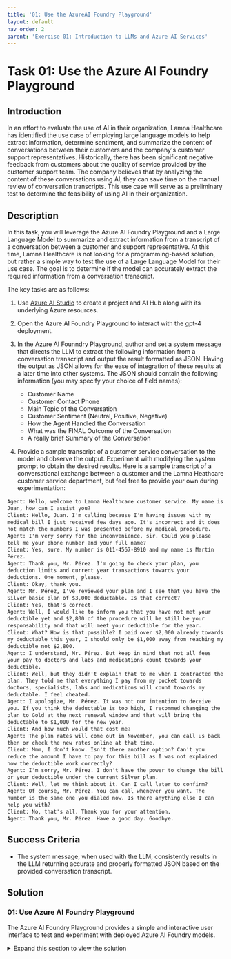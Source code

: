 ```yaml
---
title: '01: Use the AzureAI Foundry Playground'
layout: default
nav_order: 2
parent: 'Exercise 01: Introduction to LLMs and Azure AI Services'
---
```


# Task 01: Use the Azure AI Foundry Playground

## Introduction

In an effort to evaluate the use of AI in their organization, Lamna Healthcare has identified the use case of employing large language models to help extract information, determine sentiment, and summarize the content of conversations between their customers and the company's customer support representatives. Historically, there has been significant negative feedback from customers about the quality of service provided by the customer support team. The company believes that by analyzing the content of these conversations using AI, they can save time on the manual review of conversation transcripts. This use case will serve as a preliminary test to determine the feasibility of using AI in their organization.

## Description

In this task, you will leverage the Azure AI Foundry Playground and a Large Language Model to summarize and extract information from a transcript of a conversation between a customer and support representative. At this time, Lamna Healthcare is not looking for a programming-based solution, but rather a simple way to test the use of a Large Language Model for their use case. The goal is to determine if the model can accurately extract the required information from a conversation transcript.

The key tasks are as follows:

1. Use [Azure AI Studio](https://ai.azure.com) to create a project and AI Hub along with its underlying Azure resources.

2. Open the Azure AI Foundry Playground to interact with the gpt-4 deployment.

3. In the Azure AI Founndry Playground, author and set a system message that directs the LLM to extract the following information from a conversation transcript and output the result formatted as JSON. Having the output as JSON allows for the ease of integration of these results at a later time into other systems. The JSON should contain the following information (you may specify your choice of field names):
      - Customer Name
      - Customer Contact Phone
      - Main Topic of the Conversation
      - Customer Sentiment (Neutral, Positive, Negative)
      - How the Agent Handled the Conversation
      - What was the FINAL Outcome of the Conversation
      - A really brief Summary of the Conversation

4. Provide a sample transcript of a customer service conversation to the model and observe the output. Experiment with modifying the system prompt to obtain the desired results. Here is a sample transcript of a conversational exchange between a customer and the Lamna Heathcare customer service department, but feel free to provide your own during experimentation:

```text
Agent: Hello, welcome to Lamna Healthcare customer service. My name is Juan, how can I assist you?
Client: Hello, Juan. I'm calling because I'm having issues with my medical bill I just received few days ago. It's incorrect and it does not match the numbers I was presented before my medical procedure.
Agent: I'm very sorry for the inconvenience, sir. Could you please tell me your phone number and your full name?
Client: Yes, sure. My number is 011-4567-8910 and my name is Martín Pérez.
Agent: Thank you, Mr. Pérez. I'm going to check your plan, you deduction limits and current year transactions towards your deductions. One moment, please.
Client: Okay, thank you.
Agent: Mr. Pérez, I've reviewed your plan and I see that you have the Silver basic plan of $3,000 deductable. Is that correct?
Client: Yes, that's correct.
Agent: Well, I would like to inform you that you have not met your deductible yet and $2,800 of the procedure will be still be your responsability and that will meet your deductible for the year.
Client: What? How is that possible? I paid over $2,000 already towards my deductable this year, I should only be $1,000 away from reaching my deductible not $2,800. 
Agent: I understand, Mr. Pérez. But keep in mind that not all fees your pay to doctors and labs and medications count towards your deductible. 
Client: Well, but they didn't explain that to me when I contracted the plan. They told me that everything I pay from my pocket towards doctors, specialists, labs and medications will count towards my deductable. I feel cheated.
Agent: I apologize, Mr. Pérez. It was not our intention to deceive you. If you think the deductable is too high, I recommed changing the plan to Gold at the next renewal window and that will bring the deductable to $1,000 for the new year.
Client: And how much would that cost me?
Agent: The plan rates will come out in November, you can call us back then or check the new rates online at that time.
Client: Mmm, I don't know. Isn't there another option? Can't you reduce the amount I have to pay for this bill as I was not explained how the deductible work correctly?
Agent: I'm sorry, Mr. Pérez. I don't have the power to change the bill or your deductible under the current Silver plan.
Client: Well, let me think about it. Can I call later to confirm?
Agent: Of course, Mr. Pérez. You can call whenever you want. The number is the same one you dialed now. Is there anything else I can help you with?
Client: No, that's all. Thank you for your attention.
Agent: Thank you, Mr. Pérez. Have a good day. Goodbye.
```

## Success Criteria

* The system message, when used with the LLM, consistently results in the LLM returning accurate and properly formatted JSON based on the provided conversation transcript.

## Solution

### 01: Use Azure AI Foundry Playground

The Azure AI Foundry Playground provides a simple and interactive user interface to test and experiment with deployed Azure AI Foundry models.

<details markdown="block">
<summary>Expand this section to view the solution</summary>

1. In [Azure AI Studio](https://ai.azure.com), ensure you are in the project you created in the previous task, and select **Deployments** from the left-hand menu.

1. From the list of model deployments, select the model you deployed in the previous task.

1. On model screen, select the **Open in playground** button.

    ![The gpt-4 model deployment screen displays. The Open in playground button is visible.](images/labgrab13.png)

1. Copy the following prompt into the **Give the model instructions and context** field:

    ```text
    You're an AI assistant that helps Lamna Healthcare Customer Service to extract valuable information from their conversations by creating JSON files for each conversation transcription you receive. You always try to extract and format as a JSON:
    1. Customer Name [name]
    2. Customer Contact Phone [phone]
    3. Main Topic of the Conversation [topic]
    4. Customer Sentiment (Neutral, Positive, Negative)[sentiment]
    5. How the Agent Handled the Conversation [agent_behavior]
    6. What was the FINAL Outcome of the Conversation [outcome]
    7. A really brief Summary of the Conversation [summary]

    Only extract information that you're sure. If you're unsure, write "Unknown/Not Found" in the JSON file.
    ```

1. After copying, select **Save**, (if prompted start a new chat)

    ![A portion of the Chat playground screen displays with the System message populated. The Save button is visible below the System message text box.](images/labgrab14.png)

1. Copy the following text and paste it into the chat session and press the send button:

    ```text
    Agent: Hello, welcome to Lamna Healthcare customer service. My name is Juan, how can I assist you?
    Client: Hello, Juan. I'm calling because I'm having issues with my medical bill I just received few days ago. It's incorrect and it does not match the numbers I was presented before my medical procedure.
    Agent: I'm very sorry for the inconvenience, sir. Could you please tell me your phone number and your full name?
    Client: Yes, sure. My number is 011-4567-8910 and my name is Martín Pérez.
    Agent: Thank you, Mr. Pérez. I'm going to check your plan, you deduction limits and current year transactions towards your deductions. One moment, please.
    Client: Okay, thank you.
    Agent: Mr. Pérez, I've reviewed your plan and I see that you have the Silver basic plan of $3,000 deductable. Is that correct?
    Client: Yes, that's correct.
    Agent: Well, I would like to inform you that you have not met your deductible yet and $2,800 of the procedure will be still be your responsability and that will meet your deductible for the year.
    Client: What? How is that possible? I paid over $2,000 already towards my deductable this year, I should only be $1,000 away from reaching my deductible not $2,800. 
    Agent: I understand, Mr. Pérez. But keep in mind that not all fees your pay to doctors and labs and medications count towards your deductible. 
    Client: Well, but they didn't explain that to me when I contracted the plan. They told me that everything I pay from my pocket towards doctors, specialists, labs and medications will count towards my deductable. I feel cheated.
    Agent: I apologize, Mr. Pérez. It was not our intention to deceive you. If you think the deductable is too high, I recommed changing the plan to Gold at the next renewal window and that will bring the deductable to $1,000 for the new year.
    Client: And how much would that cost me?
    Agent: The plan rates will come out in November, you can call us back then or check the new rates online at that time.
    Client: Mmm, I don't know. Isn't there another option? Can't you reduce the amount I have to pay for this bill as I was not explained how the deductible work correctly?
    Agent: I'm sorry, Mr. Pérez. I don't have the power to change the bill or your deductible under the current Silver plan.
    Client: Well, let me think about it. Can I call later to confirm?
    Agent: Of course, Mr. Pérez. You can call whenever you want. The number is the same one you dialed now. Is there anything else I can help you with?
    Client: No, that's all. Thank you for your attention.
    Agent: Thank you, Mr. Pérez. Have a good day. Goodbye.
    ```

    ![A portion of the Chat Playground screen displays with the above text copied into the user message textbox. The send button is visible below the user message textbox.](images/labgrab15.png)

1. You will see a result generated by the model similar to the one shown in the image below. Notice that the model correctly followed the instructions indicated in the System message field:

    ![A portion of the Chat Playground screen displays the LLM response in JSON format.](images/labgrab16.png)

</details>
